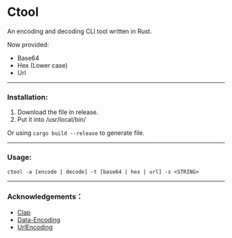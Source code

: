 # Ctool
An encoding and decoding CLI tool written in Rust.

Now provided:
- Base64
- Hex (Lower case)
- Url

---
### Installation:
1. Download the file in release.
2. Put it into /usr/local/bin/

Or using `cargo build --release` to generate file.

---
### Usage:
```
ctool -a [encode | decode] -t [base64 | hex | url] -s <STRING>
```

---
### Acknowledgements：
- [Clap](https://github.com/clap-rs/clap)
- [Data-Encoding](https://github.com/ia0/data-encoding)
- [UrlEncoding](https://github.com/bt/rust_urlencoding)

